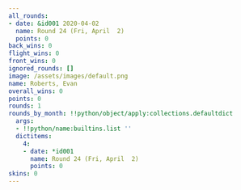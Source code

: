 ```yaml
---
all_rounds:
- date: &id001 2020-04-02
  name: Round 24 (Fri, April  2)
  points: 0
back_wins: 0
flight_wins: 0
front_wins: 0
ignored_rounds: []
image: /assets/images/default.png
name: Roberts, Evan
overall_wins: 0
points: 0
rounds: 1
rounds_by_month: !!python/object/apply:collections.defaultdict
  args:
  - !!python/name:builtins.list ''
  dictitems:
    4:
    - date: *id001
      name: Round 24 (Fri, April  2)
      points: 0
skins: 0
---
```

